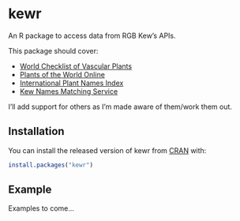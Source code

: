 
<!-- README.md is generated from README.Rmd. Please edit that file -->

# kewr

<!-- badges: start -->

<!-- badges: end -->

An R package to access data from RGB Kew’s APIs.

This package should cover:

  - [World Checklist of Vascular Plants](https://wcvp.science.kew.org/)
  - [Plants of the World Online](http://powo.science.kew.org/)
  - [International Plant Names Index](https://www.ipni.org/)
  - [Kew Names Matching Service](http://namematch.science.kew.org/)

I’ll add support for others as I’m made aware of them/work them out.

## Installation

You can install the released version of kewr from
[CRAN](https://CRAN.R-project.org) with:

``` r
install.packages("kewr")
```

## Example

Examples to come…
